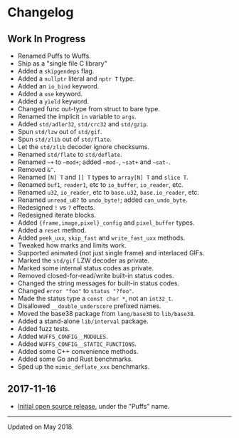 # Changelog


## Work In Progress

- Renamed Puffs to Wuffs.
- Ship as a "single file C library"
- Added a `skipgendeps` flag.
- Added a `nullptr` literal and `nptr T` type.
- Added an `io_bind` keyword.
- Added a `use` keyword.
- Added a `yield` keyword.
- Changed func out-type from struct to bare type.
- Renamed the implicit `in` variable to `args`.
- Added `std/adler32`, `std/crc32` and `std/gzip`.
- Spun `std/lzw` out of `std/gif`.
- Spun `std/zlib` out of `std/flate`.
- Let the `std/zlib` decoder ignore checksums.
- Renamed `std/flate` to `std/deflate`.
- Renamed `~+` to `~mod+`; added `~mod-`, `~sat+` and `~sat-`.
- Removed `&^`.
- Renamed `[N] T` and `[] T` types to `array[N] T` and `slice T`.
- Renamed `buf1`, `reader1`, etc to `io_buffer`, `io_reader`, etc.
- Renamed `u32`, `io_reader`, etc to `base.u32`, `base.io_reader`, etc.
- Renamed `unread_u8?` to `undo_byte!`; added `can_undo_byte`.
- Redesigned `!` vs `?` effects.
- Redesigned iterate blocks.
- Added `{frame,image,pixel}_config` and `pixel_buffer` types.
- Added a `reset` method.
- Added `peek_uxx`, `skip_fast` and `write_fast_uxx` methods.
- Tweaked how marks and limits work.
- Supported animated (not just single frame) and interlaced GIFs.
- Marked the `std/gif` LZW decoder as private.
- Marked some internal status codes as private.
- Removed closed-for-read/write built-in status codes.
- Changed the string messages for built-in status codes.
- Changed `error "foo"` to `status "?foo"`.
- Made the status type a `const char *`, not an `int32_t`.
- Disallowed `__double_underscore` prefixed names.
- Moved the base38 package from `lang/base38` to `lib/base38`.
- Added a stand-alone `lib/interval` package.
- Added fuzz tests.
- Added `WUFFS_CONFIG__MODULES`.
- Added `WUFFS_CONFIG__STATIC_FUNCTIONS`.
- Added some C++ convenience methods.
- Added some Go and Rust benchmarks.
- Sped up the `mimic_deflate_xxx` benchmarks.


## 2017-11-16

- [Initial open source
  release](https://groups.google.com/d/topic/puffslang/2z61mNTAMns/discussion),
  under the "Puffs" name.


---

Updated on May 2018.
